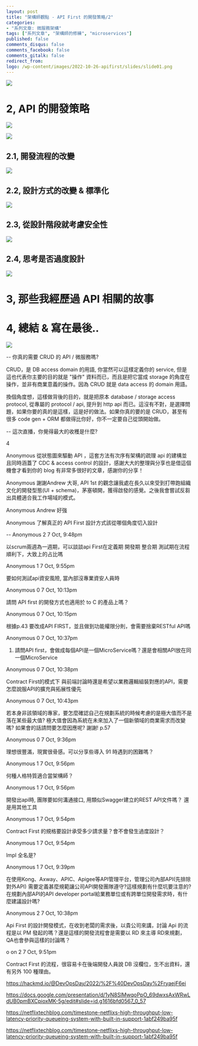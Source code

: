 ```yaml
---
layout: post
title: "架構師觀點 - API First 的開發策略/2"
categories:
- "系列文章: 微服務架構"
tags: ["系列文章", "架構師的修練", "microservices"]
published: false
comments_disqus: false
comments_facebook: false
comments_gitalk: false
redirect_from:
logo: /wp-content/images/2022-10-26-apifirst/slides/slide01.png
---
```


![](/wp-content/images/2022-10-26-apifirst/slides/slide01.png)



<!-- more -->









# 2, API 的開發策略

![](/wp-content/images/2022-10-26-apifirst/slides/slide26.png)

![](/wp-content/images/2022-10-26-apifirst/slides/slide27.png)

## 2.1, 開發流程的改變

![](/wp-content/images/2022-10-26-apifirst/slides/slide28.png)

## 2.2, 設計方式的改變 & 標準化

![](/wp-content/images/2022-10-26-apifirst/slides/slide34.png)

## 2.3, 從設計階段就考慮安全性

![](/wp-content/images/2022-10-26-apifirst/slides/slide42.png)

## 2.4, 思考是否過度設計

![](/wp-content/images/2022-10-26-apifirst/slides/slide48.png)


# 3, 那些我經歷過 API 相關的故事

# 4, 總結 & 寫在最後..

![](/wp-content/images/2022-10-26-apifirst/slides/slide52.png)












--
你真的需要 CRUD 的 API / 微服務嗎?

CRUD，是 DB access domain 的用語, 你當然可以這樣定義你的 service, 但是這也代表你主要的目的就是 "操作" 資料而已，而且是把它當成 storage 的角度在操作，並非有商業意義的操作。因為 CRUD 就是 data access 的 domain 用語。

換個角度想，這樣做背後的目的，就是把原本 database / storage access protocol, 從專屬的 protocol / api, 提升到 http api 而已。這沒有不對，是選擇問題，如果你要的真的是這樣，這是好的做法。如果你真的要的是 CRUD，甚至有很多 code gen + ORM 都做得比你好，你不一定要自己從頭開始做。







--
這次直播，你覺得最大的收穫是什麼?

4

Anonymous
從狀態圖來驅動 API ，這套方法有次序有架構的疏理 api 的建構並且同時涵蓋了 CDC & access control 的設計，感謝大大的整理與分享也是借這個機會才看到你的 blog 有非常多很好的文章，感謝你的分享！

Anonymous
謝謝Andrew 大哥, API 1st 的觀念讓我處在長久以來受到打帶跑組織文化的開發型態(UI + schema)，茅塞頓開，獲得啟發的感覺。之後我會嘗試反芻出具體適合我工作場域的模式。

Anonymous
Andrew 好強

Anonymous
了解真正的 API First 設計方式該從哪個角度切入設計





--
Anonymous
 2
 7 Oct, 9:48pm



以scrum兩週為一週期，可以談談api First在定義期 開發期 整合期 測試期在流程順利下，大致上的占比嗎


Anonymous
 1
 7 Oct, 9:55pm



要如何測試api資安風險, 當內部沒專業資安人員時


Anonymous
 0
 7 Oct, 10:13pm



請問 API first 的開發方式也適用於 to C 的產品上嗎？


Anonymous
 0
 7 Oct, 10:15pm



根據p.43 要改成API FIRST，並且做到功能權限分則，會需要捨棄RESTful API嗎


Anonymous
 0
 7 Oct, 10:37pm



1. 請問API first，會做成每個API是一個MicroService嗎？還是會相關API放在同一個MicroService


Anonymous
 0
 7 Oct, 10:38pm



Contract First的模式下 與前端討論時還是希望以業務邏輯組裝對應的API，需要怎麼說服API的擴充與拓展性優先


Anonymous
 0
 7 Oct, 10:43pm



若本身非該領域的專家，要怎麼確認自己在規劃系統的時候考慮的是極大值而不是落在某些最大值? 極大值會因為系統在未來加入了一個新領域的商業需求而改變嗎? 如果會的話請問要怎麼因應呢? 謝謝! p.57

Anonymous
 0
 7 Oct, 9:36pm


理想很豐滿，現實很骨感。可以分享些導入 91 時遇到的困難嗎？


Anonymous
 1
 7 Oct, 9:56pm


何種人格特質適合當架構師？


Anonymous
 1
 7 Oct, 9:56pm


開發出api時, 團隊要如何溝通接口, 用類似Swagger建立的REST API文件嗎？ 還是用其他工具


Anonymous
 1
 7 Oct, 9:54pm


Contract First 的規格要設計承受多少請求量？會不會發生過度設計？


Anonymous
 1
 7 Oct, 9:54pm


lmpl 全名是?


Anonymous
 1
 7 Oct, 9:39pm


在使用Kong、Axway、APIC、Apigee等API管理平台，管理公司內部API(先排除對外API) 需要定義甚麼規範讓公司API開發團隊遵守?這樣規劃有什麼坑要注意的? 在規劃內部API的API developer portal給業務單位或有跨單位開發需求時，有什麼建議設計嗎?


Anonymous
 2
 7 Oct, 10:38pm


Api First 的設計開發模式，在收到老闆的需求後，以貴公司來講，討論 Api 的流程是以 PM 發起的嗎？還是這樣的開發流程會是需要以 RD 來主導 RD來規劃，QA也會參與這樣的討論嗎？


o
on
 2
 7 Oct, 9:51pm


Contract First 的流程，很容易卡在後端開發人員說 DB 沒欄位，生不出資料，還有另外 100 種理由。



https://hackmd.io/@DevOpsDay/2022/%2F%40DevOpsDay%2FryaejF6ei


https://docs.google.com/presentation/d/1yN8SlMwqoPpO_69dwxsAxWRwLdUB0pmBXCpioxMK-5g/edit#slide=id.g1616bfd0567_0_57


https://netflixtechblog.com/timestone-netflixs-high-throughput-low-latency-priority-queueing-system-with-built-in-support-1abf249ba95f

https://netflixtechblog.com/timestone-netflixs-high-throughput-low-latency-priority-queueing-system-with-built-in-support-1abf249ba95f